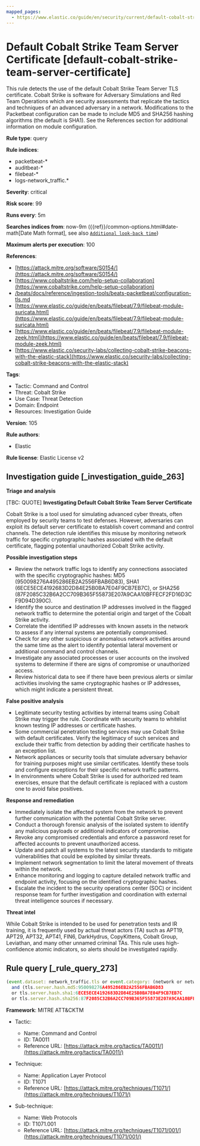 ```yaml
---
mapped_pages:
  - https://www.elastic.co/guide/en/security/current/default-cobalt-strike-team-server-certificate.html
---
```


# Default Cobalt Strike Team Server Certificate [default-cobalt-strike-team-server-certificate]

This rule detects the use of the default Cobalt Strike Team Server TLS certificate. Cobalt Strike is software for Adversary Simulations and Red Team Operations which are security assessments that replicate the tactics and techniques of an advanced adversary in a network. Modifications to the Packetbeat configuration can be made to include MD5 and SHA256 hashing algorithms (the default is SHA1). See the References section for additional information on module configuration.

**Rule type**: query

**Rule indices**:

* packetbeat-*
* auditbeat-*
* filebeat-*
* logs-network_traffic.*

**Severity**: critical

**Risk score**: 99

**Runs every**: 5m

**Searches indices from**: now-9m ({{ref}}/common-options.html#date-math[Date Math format], see also [`Additional look-back time`](docs-content://solutions/security/detect-and-alert/create-detection-rule.md#rule-schedule))

**Maximum alerts per execution**: 100

**References**:

* [https://attack.mitre.org/software/S0154/](https://attack.mitre.org/software/S0154/)
* [https://www.cobaltstrike.com/help-setup-collaboration](https://www.cobaltstrike.com/help-setup-collaboration)
* [/beats/docs/reference/ingestion-tools/beats-packetbeat/configuration-tls.md](beats://docs/reference/packetbeat/configuration-tls.md)
* [https://www.elastic.co/guide/en/beats/filebeat/7.9/filebeat-module-suricata.html](https://www.elastic.co/guide/en/beats/filebeat/7.9/filebeat-module-suricata.html)
* [https://www.elastic.co/guide/en/beats/filebeat/7.9/filebeat-module-zeek.html](https://www.elastic.co/guide/en/beats/filebeat/7.9/filebeat-module-zeek.html)
* [https://www.elastic.co/security-labs/collecting-cobalt-strike-beacons-with-the-elastic-stack](https://www.elastic.co/security-labs/collecting-cobalt-strike-beacons-with-the-elastic-stack)

**Tags**:

* Tactic: Command and Control
* Threat: Cobalt Strike
* Use Case: Threat Detection
* Domain: Endpoint
* Resources: Investigation Guide

**Version**: 105

**Rule authors**:

* Elastic

**Rule license**: Elastic License v2

## Investigation guide [_investigation_guide_263]

**Triage and analysis**

[TBC: QUOTE]
**Investigating Default Cobalt Strike Team Server Certificate**

Cobalt Strike is a tool used for simulating advanced cyber threats, often employed by security teams to test defenses. However, adversaries can exploit its default server certificate to establish covert command and control channels. The detection rule identifies this misuse by monitoring network traffic for specific cryptographic hashes associated with the default certificate, flagging potential unauthorized Cobalt Strike activity.

**Possible investigation steps**

* Review the network traffic logs to identify any connections associated with the specific cryptographic hashes: MD5 (950098276A495286EB2A2556FBAB6D83), SHA1 (6ECE5ECE4192683D2D84E25B0BA7E04F9CB7EB7C), or SHA256 (87F2085C32B6A2CC709B365F55873E207A9CAA10BFFECF2FD16D3CF9D94D390C).
* Identify the source and destination IP addresses involved in the flagged network traffic to determine the potential origin and target of the Cobalt Strike activity.
* Correlate the identified IP addresses with known assets in the network to assess if any internal systems are potentially compromised.
* Check for any other suspicious or anomalous network activities around the same time as the alert to identify potential lateral movement or additional command and control channels.
* Investigate any associated processes or user accounts on the involved systems to determine if there are signs of compromise or unauthorized access.
* Review historical data to see if there have been previous alerts or similar activities involving the same cryptographic hashes or IP addresses, which might indicate a persistent threat.

**False positive analysis**

* Legitimate security testing activities by internal teams using Cobalt Strike may trigger the rule. Coordinate with security teams to whitelist known testing IP addresses or certificate hashes.
* Some commercial penetration testing services may use Cobalt Strike with default certificates. Verify the legitimacy of such services and exclude their traffic from detection by adding their certificate hashes to an exception list.
* Network appliances or security tools that simulate adversary behavior for training purposes might use similar certificates. Identify these tools and configure exceptions for their specific network traffic patterns.
* In environments where Cobalt Strike is used for authorized red team exercises, ensure that the default certificate is replaced with a custom one to avoid false positives.

**Response and remediation**

* Immediately isolate the affected system from the network to prevent further communication with the potential Cobalt Strike server.
* Conduct a thorough forensic analysis of the isolated system to identify any malicious payloads or additional indicators of compromise.
* Revoke any compromised credentials and enforce a password reset for affected accounts to prevent unauthorized access.
* Update and patch all systems to the latest security standards to mitigate vulnerabilities that could be exploited by similar threats.
* Implement network segmentation to limit the lateral movement of threats within the network.
* Enhance monitoring and logging to capture detailed network traffic and endpoint activity, focusing on the identified cryptographic hashes.
* Escalate the incident to the security operations center (SOC) or incident response team for further investigation and coordination with external threat intelligence sources if necessary.

**Threat intel**

While Cobalt Strike is intended to be used for penetration tests and IR training, it is frequently used by actual threat actors (TA) such as APT19, APT29, APT32, APT41, FIN6, DarkHydrus, CopyKittens, Cobalt Group, Leviathan, and many other unnamed criminal TAs. This rule uses high-confidence atomic indicators, so alerts should be investigated rapidly.


## Rule query [_rule_query_273]

```js
(event.dataset: network_traffic.tls or event.category: (network or network_traffic))
  and (tls.server.hash.md5:950098276A495286EB2A2556FBAB6D83
  or tls.server.hash.sha1:6ECE5ECE4192683D2D84E25B0BA7E04F9CB7EB7C
  or tls.server.hash.sha256:87F2085C32B6A2CC709B365F55873E207A9CAA10BFFECF2FD16D3CF9D94D390C)
```

**Framework**: MITRE ATT&CKTM

* Tactic:

    * Name: Command and Control
    * ID: TA0011
    * Reference URL: [https://attack.mitre.org/tactics/TA0011/](https://attack.mitre.org/tactics/TA0011/)

* Technique:

    * Name: Application Layer Protocol
    * ID: T1071
    * Reference URL: [https://attack.mitre.org/techniques/T1071/](https://attack.mitre.org/techniques/T1071/)

* Sub-technique:

    * Name: Web Protocols
    * ID: T1071.001
    * Reference URL: [https://attack.mitre.org/techniques/T1071/001/](https://attack.mitre.org/techniques/T1071/001/)



